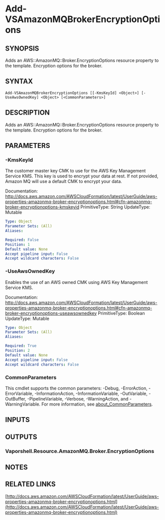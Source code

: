 # Add-VSAmazonMQBrokerEncryptionOptions

## SYNOPSIS
Adds an AWS::AmazonMQ::Broker.EncryptionOptions resource property to the template.
Encryption options for the broker.

## SYNTAX

```
Add-VSAmazonMQBrokerEncryptionOptions [[-KmsKeyId] <Object>] [-UseAwsOwnedKey] <Object> [<CommonParameters>]
```

## DESCRIPTION
Adds an AWS::AmazonMQ::Broker.EncryptionOptions resource property to the template.
Encryption options for the broker.

## PARAMETERS

### -KmsKeyId
The customer master key CMK to use for the AWS Key Management Service KMS.
This key is used to encrypt your data at rest.
If not provided, Amazon MQ will use a default CMK to encrypt your data.

Documentation: http://docs.aws.amazon.com/AWSCloudFormation/latest/UserGuide/aws-properties-amazonmq-broker-encryptionoptions.html#cfn-amazonmq-broker-encryptionoptions-kmskeyid
PrimitiveType: String
UpdateType: Mutable

```yaml
Type: Object
Parameter Sets: (All)
Aliases:

Required: False
Position: 1
Default value: None
Accept pipeline input: False
Accept wildcard characters: False
```

### -UseAwsOwnedKey
Enables the use of an AWS owned CMK using AWS Key Management Service KMS.

Documentation: http://docs.aws.amazon.com/AWSCloudFormation/latest/UserGuide/aws-properties-amazonmq-broker-encryptionoptions.html#cfn-amazonmq-broker-encryptionoptions-useawsownedkey
PrimitiveType: Boolean
UpdateType: Mutable

```yaml
Type: Object
Parameter Sets: (All)
Aliases:

Required: True
Position: 2
Default value: None
Accept pipeline input: False
Accept wildcard characters: False
```

### CommonParameters
This cmdlet supports the common parameters: -Debug, -ErrorAction, -ErrorVariable, -InformationAction, -InformationVariable, -OutVariable, -OutBuffer, -PipelineVariable, -Verbose, -WarningAction, and -WarningVariable. For more information, see [about_CommonParameters](http://go.microsoft.com/fwlink/?LinkID=113216).

## INPUTS

## OUTPUTS

### Vaporshell.Resource.AmazonMQ.Broker.EncryptionOptions
## NOTES

## RELATED LINKS

[http://docs.aws.amazon.com/AWSCloudFormation/latest/UserGuide/aws-properties-amazonmq-broker-encryptionoptions.html](http://docs.aws.amazon.com/AWSCloudFormation/latest/UserGuide/aws-properties-amazonmq-broker-encryptionoptions.html)

